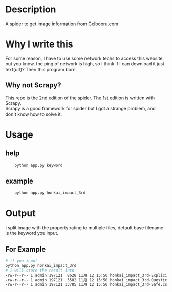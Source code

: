 # Description
A spider to get image information from Gelbooru.com
# Why I write this
For some reason, I have to use some network techs to access this website, but you know, the ping of network is high, so I think if I can download it just text(url)? Then this program born.
## Why not Scrapy?
This repo is the 2nd edition of the spider. The 1st edition is written with Scrapy.  
Scrapy is a good framework for spider but I got a strange problem, and don't know how to solve it.

# Usage
## help
```bash
    python app.py keyword
```
## example
```bash
    python app.py honkai_impact_3rd
```
# Output
I split image with the property:rating to multiple files, default base filename is the keyword you input.
## For Example
```bash
# if you input 
python app.py honkai_impact_3rd
# I will store the result into 
-rw-r--r-- 1 admin 197121  8628 11月 12 15:50 honkai_impact_3rd-Explicit.csv
-rw-r--r-- 1 admin 197121  3582 11月 12 15:50 honkai_impact_3rd-Questionable.csv
-rw-r--r-- 1 admin 197121 33785 11月 12 15:50 honkai_impact_3rd-Safe.csv
```